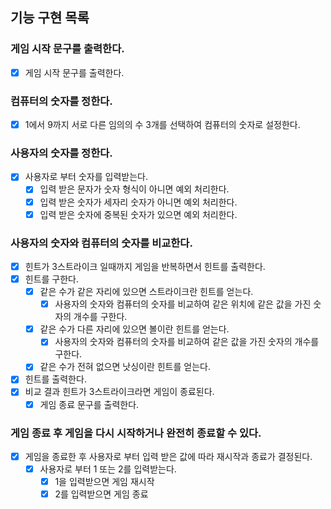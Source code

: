 ## 기능 구현 목록

### 게임 시작 문구를 출력한다.

- [x] 게임 시작 문구를 출력한다.

### 컴퓨터의 숫자를 정한다.

- [x] 1에서 9까지 서로 다른 임의의 수 3개를 선택하여 컴퓨터의 숫자로 설정한다.

### 사용자의 숫자를 정한다.

- [x] 사용자로 부터 숫자를 입력받는다.
    - [x] 입력 받은 문자가 숫자 형식이 아니면 예외 처리한다.
    - [x] 입력 받은 숫자가 세자리 숫자가 아니면 예외 처리한다.
    - [x] 입력 받은 숫자에 중복된 숫자가 있으면 예외 처리한다.

### 사용자의 숫자와 컴퓨터의 숫자를 비교한다.

- [x] 힌트가 3스트라이크 일때까지 게임을 반복하면서 힌트를 출력한다.
- [x] 힌트를 구한다.
    - [x] 같은 수가 같은 자리에 있으면 스트라이크란 힌트를 얻는다.
        - [x] 사용자의 숫자와 컴퓨터의 숫자를 비교하여 같은 위치에 같은 값을 가진 숫자의 개수를 구한다.
    - [x] 같은 수가 다른 자리에 있으면 볼이란 힌트를 얻는다.
        - [x] 사용자의 숫자와 컴퓨터의 숫자를 비교하여 같은 값을 가진 숫자의 개수를 구한다.
    - [x] 같은 수가 전혀 없으면 낫싱이란 힌트를 얻는다.
- [x] 힌트를 출력한다.
- [x] 비교 결과 힌트가 3스트라이크라면 게임이 종료된다.
    - [x] 게임 종료 문구를 출력한다.

### 게임 종료 후 게임을 다시 시작하거나 완전히 종료할 수 있다.

- [x] 게임을 종료한 후 사용자로 부터 입력 받은 값에 따라 재시작과 종료가 결정된다.
    - [x] 사용자로 부터 1 또는 2를 입력받는다.
        - [x] 1을 입력받으면 게임 재시작
        - [x] 2를 입력받으면 게임 종료
